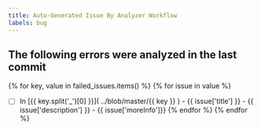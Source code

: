 ```yaml
---
title: Auto-Generated Issue By Analyzer Workflow
labels: bug
---
```


## The following errors were analyzed in the last commit

{% for key, value in failed_issues.items() %}
{% for issue in value %}
- [ ] In [{{ key.split('_')[0] }}]( ../blob/master/{{ key }} ) - {{ issue['title'] }} - {{ issue['description'] }} - {{ issue['moreInfo']}}
{% endfor %}
{% endfor %}

